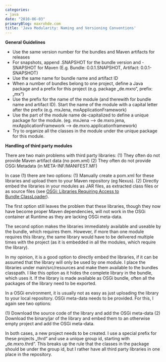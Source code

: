 ```yaml
---
categories:
- java
date: "2010-06-03"
primaryBlog: maxrohde.com
title: 'Java Modularity: Naming and Versioning Conventions'
---
```


**General Guidelines**

- Use the same version number for the bundles and Maven artifacts for releases
- For snapshots, append .SNAPSHOT for the bundle version and -SNAPSHOT for Maven (E.g. Bundle: 0.0.1.SNAPSHOT, Artifact: 0.0.1-SNAPSHOT)
- Use the same name for bundle name and artifact ID
- When a number of bundles belong to one project, define a Java package and a prefix for this project (e.g. package „de.mxro“, prefix: „mx“)
- Use the prefix for the name of the module (and therewith for bundle name and artifact ID). Start the name of the module with a capital letter after the prefix (e.g. mxJena, mxApplicationFramework)
- Use the part of the module name de-capitalized to define a unique package for the module. (eg. mxJena --> de.mxro.jena, mxApplicationFramework --> de.mxro.applicationframework)
- Try to organize all the classes in the module under the unique package for this module.

**Handling of third party modules**

There are two main problems with third party libraries: (1) They often do not provide Maven artifact data (no pom.xml) (2) They often do not provide OSGi Metadata (in META-INF/MANIFEST.MF)

In case (1) there are two options: (1) Manually create a pom.xml for these libraries and upload them to your Maven repository (eg Nexus). (2) Directly embed the libraries in your modules as JAR files, as extracted class files or as source files (see [OSGi: Libraries Requiring Access to Bundle ClassLoader](http://maxrohde.com/2010/06/06/osgi-libraries-requiring-access-to-bundle-classloader/)).

The first option still leaves the problem that these libraries, though they now have become proper Maven dependencies, will not work in the OSGi container at Runtime as they are lacking OSGi meta-data.

The second option makes the libraries immediately available and useable by the bundle, which requires them. However, if more than one module requires this library, the same library would have to be delivered multiple times with the project (as it is embedded in all the modules, which require the library).

In my opinion, it is a good option to directly embed the libraries, if it can be assumed that the library will only be used by one module. I place the libraries under main/src/resources and make them available to the bundles classpath. I like this option as it hides the complete library in the bundle, which uses it. If the library is made available as OSGi bundle, often all the packages of the library need to be exported.

In a OSGi environment, it is usually not as easy as just uploading the library to your local repository. OSGi meta-data needs to be provided. For this, I again see two options:

(1) Download the source code of the library and add the OSGi meta-data (2) Download the binary/jar of the library and embed them to an otherwise empty project and add the OSGi meta-data.

In both cases, a new project needs to be created. I use a special prefix for these projects „thrd“ and use a unique group id, starting with „de.mxro.thrd“. This breaks up the rule that the classes in the package should be under the group id, but I rather have all third party libraries in one place in the repository.